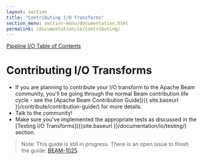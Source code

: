 ```yaml
---
layout: section
title: "Contributing I/O Transforms"
section_menu: section-menu/documentation.html
permalink: /documentation/io/contributing/
---
```

<!--
Licensed under the Apache License, Version 2.0 (the "License");
you may not use this file except in compliance with the License.
You may obtain a copy of the License at

http://www.apache.org/licenses/LICENSE-2.0

Unless required by applicable law or agreed to in writing, software
distributed under the License is distributed on an "AS IS" BASIS,
WITHOUT WARRANTIES OR CONDITIONS OF ANY KIND, either express or implied.
See the License for the specific language governing permissions and
limitations under the License.
-->

[Pipeline I/O Table of Contents]({{site.baseurl}}/documentation/io/io-toc/)

# Contributing I/O Transforms

* If you are planning to contribute your I/O transform to the Apache Beam community, you'll be going through the normal Beam contribution life cycle - see the [Apache Beam Contribution Guide]({{ site.baseurl }}/contribute/contribution-guide/) for more details.
* Talk to the community!
* Make sure you've implemented the appropriate tests as discussed in the [Testing I/O Transforms]({{site.baseurl }}/documentation/io/testing/) section.

> Note: This guide is still in progress. There is an open issue to finish the guide: [BEAM-1025](https://issues.apache.org/jira/browse/BEAM-1025).
